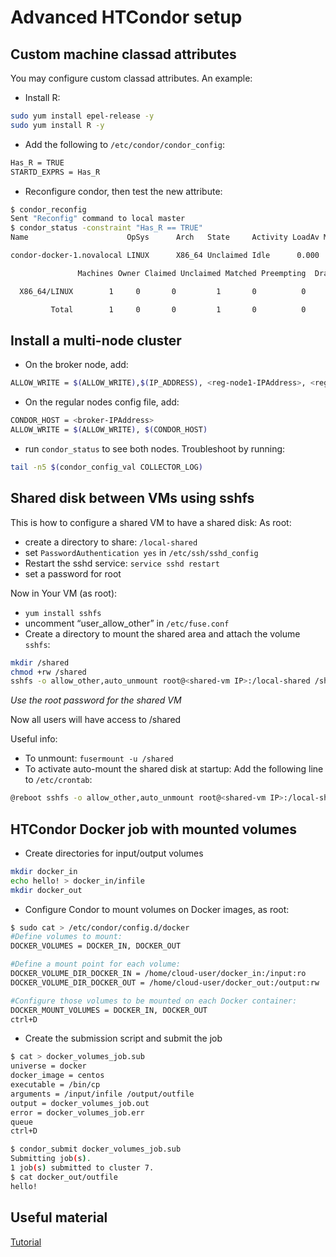 # Advanced HTCondor setup

Custom machine classad attributes
----------------------------------
You may configure custom classad attributes. An example:

* Install R:
```bash
sudo yum install epel-release -y
sudo yum install R -y
```
* Add the following to ``/etc/condor/condor_config``:
```bash
Has_R = TRUE
STARTD_EXPRS = Has_R
```
* Reconfigure condor, then test the new attribute:
```bash
$ condor_reconfig
Sent "Reconfig" command to local master
$ condor_status -constraint "Has_R == TRUE"
Name                      OpSys      Arch   State     Activity LoadAv Mem   ActvtyTime

condor-docker-1.novalocal LINUX      X86_64 Unclaimed Idle      0.000  968  0+01:34:57

               Machines Owner Claimed Unclaimed Matched Preempting  Drain

  X86_64/LINUX        1     0       0         1       0          0      0

         Total        1     0       0         1       0          0      0
```
Install a multi-node cluster
-----------------------------
* On the broker node, add:
```bash
ALLOW_WRITE = $(ALLOW_WRITE),$(IP_ADDRESS), <reg-node1-IPAddress>, <reg-node2-IPAddress>, ...
```
* On the regular nodes config file, add:
```bash
CONDOR_HOST = <broker-IPAddress>
ALLOW_WRITE = $(ALLOW_WRITE), $(CONDOR_HOST)
```
* run ``condor_status`` to see both nodes. Troubleshoot by running:
```bash
tail -n5 $(condor_config_val COLLECTOR_LOG)
```
Shared disk between VMs using sshfs
------------------------------------
This is how to configure a shared VM to have a shared disk:
As root:
- create a directory to share: ``/local-shared``
- set ``PasswordAuthentication yes`` in ``/etc/ssh/sshd_config``
- Restart the sshd service: ``service sshd restart``
- set a password for root

Now in Your VM (as root):
* ``yum install sshfs``
* uncomment “user_allow_other” in ``/etc/fuse.conf``
* Create a directory to mount the shared area and attach the volume ``sshfs``:
```bash
mkdir /shared
chmod +rw /shared
sshfs -o allow_other,auto_unmount root@<shared-vm IP>:/local-shared /shared
```
*Use the root password for the shared VM*

Now all users will have access to /shared 

Useful info:
* To unmount: ``fusermount -u /shared``
* To activate auto-mount the shared disk at startup: 
Add the following line to ``/etc/crontab``: 
```bash
@reboot sshfs -o allow_other,auto_unmount root@<shared-vm IP>:/local-shared /shared 
```
HTCondor Docker job with mounted volumes
---------------------------------------
* Create directories for input/output volumes
```bash
mkdir docker_in
echo hello! > docker_in/infile
mkdir docker_out
```
* Configure Condor to mount volumes on Docker images, as root:
```bash
$ sudo cat > /etc/condor/config.d/docker
#Define volumes to mount:
DOCKER_VOLUMES = DOCKER_IN, DOCKER_OUT

#Define a mount point for each volume:
DOCKER_VOLUME_DIR_DOCKER_IN = /home/cloud-user/docker_in:/input:ro
DOCKER_VOLUME_DIR_DOCKER_OUT = /home/cloud-user/docker_out:/output:rw

#Configure those volumes to be mounted on each Docker container:
DOCKER_MOUNT_VOLUMES = DOCKER_IN, DOCKER_OUT
ctrl+D
```
* Create the submission script and submit the job
```bash
$ cat > docker_volumes_job.sub
universe = docker
docker_image = centos
executable = /bin/cp
arguments = /input/infile /output/outfile
output = docker_volumes_job.out
error = docker_volumes_job.err
queue
ctrl+D

$ condor_submit docker_volumes_job.sub
Submitting job(s).
1 job(s) submitted to cluster 7.
$ cat docker_out/outfile
hello!
```
Useful material
----------------
[Tutorial](http://research.cs.wisc.edu/htcondor/tutorials/fermi-2005/)
